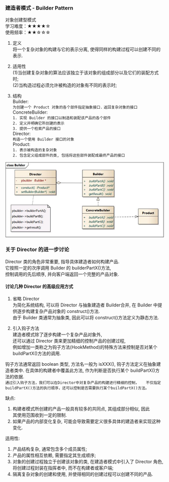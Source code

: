 ### 建造者模式 - Builder Pattern  
对象创建型模式  
学习难度：★★★★☆  
使用频率：★★☆☆☆

1. 定义  
将一个复杂对象的构建与它的表示分离, 使得同样的构建过程可以创建不同的表示.  

2. 适用性  
(1)当创建复杂对象的算法应该独立于该对象的组成部分以及它们的装配方式时;  
(2)当构造过程必须允许被构造的对象有不同的表示时;  

3. 结构  
Builder:  
`为创建一个 Product 对象的各个部件指定抽象接口.` 
`返回复杂对象的接口`   
ConcreteBuilder:  
`1. 实现 Builder 的接口以制造和装配该产品的各个部件`  
`2. 定义并明确它所创建的表示`  
`3. 提供一个检索产品的接口`  
Director:  
`构造一个使用 Builder 接口的对象`  
Product:  
`1. 表示被构造的复杂对象`  
`2. 包含定义组成部件的类, 包括将这些部件装配成最终产品的接口`  

![](../../../images/builder.png)

### 关于 Director 的进一步讨论  

Director 类的角色非常重要, 指导具体建造者如何构建产品.  
它按照一定的次序调用 Builder 的 builderPartX()方法,  
控制调用的先后顺序, 并向客户端返回一个完整的产品对象.  

#### 讨论几种 Director 的高级应用方式  

1. 省略 Director  
为简化系统结构, 可以将 Director 与抽象建造者 Builder合并, 
在 Builder 中提供逐步构建复杂产品对象的 construct()方法.  
由于 Builder 类通常为抽象类, 因此可以将 construct()方法定义为静态方法.

2. 引入钩子方法  
建造者模式除了逐步构建一个复杂产品对象外,   
还可以通过 Director 类来更加精细的控制产品的创建过程,   
例如增加一类称之为钩子方法(HookMethod)的特殊方法来控制是否对某个 buildPartX()方法的调用.  

钩子方法通常返回 boolean 类型, 方法名一般为 isXXX(), 钩子方法定义在抽象建造者类中. 
在具体的构建者中覆盖此方法, 作为判断是否执行某个 buildPartX()方法的依据.  
`通过引入钩子方法，我们可以在Director中对复杂产品的构建进行精细的控制，  
不仅指定buildPartX()方法的执行顺序，还可以控制是否需要执行某个buildPartX()方法。`  

缺点:  
1. 构建者模式所创建的产品一般具有较多的共同点, 其组成部分相似, 因此  
其使用范围收到一定的限制.  
2. 如果产品的内部变化复杂, 可能会导致需要定义很多具体的建造者来实现这种变化.  

适用性:  
1. 产品结构复杂, 通常包含多个成员属性;  
2. 产品的属性相互依赖, 需要指定其生成顺序;  
3. 对象的创建过程独立于创建该对象的类, 
在建造者模式中引入了 Director 角色, 将创建过程封装在指挥者中, 而不在构建者或客户端;
4. 隔离复杂对象的创建和使用, 并使得相同的创建过程可以创建不同的产品.  